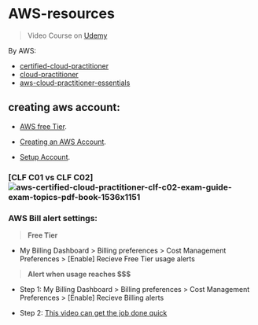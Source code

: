 # AWS-resources

> Video Course on [Udemy](https://www.udemy.com/course/aws-certified-cloud-practitioner-new/learn/lecture/20053442#overview)

By AWS:

- [certified-cloud-practitioner](https://aws.amazon.com/certification/certified-cloud-practitioner/)
- [cloud-practitioner](https://aws.amazon.com/training/learn-about/cloud-practitioner/)
- [aws-cloud-practitioner-essentials](https://explore.skillbuilder.aws/learn/course/external/view/elearning/134/aws-cloud-practitioner-essentials)

## creating aws account:

- [AWS free Tier](https://aws.amazon.com/free/?all-free-tier.sort-by=item.additionalFields.SortRank&all-free-tier.sort-order=asc&awsf.Free%20Tier%20Types=\\*all&awsf.Free%20Tier%20Categories=\\*all).

- [Creating an AWS Account](https://docs.aws.amazon.com/accounts/latest/reference/manage-acct-creating.html).

- [Setup Account](https://youtu.be/FRQ9fE4fd5g).

### [CLF C01 vs CLF C02] ![aws-certified-cloud-practitioner-clf-c02-exam-guide-exam-topics-pdf-book-1536x1151](https://github.com/c4rb0nx1/AWS-resources/assets/90444898/56e3bb51-dab4-4b29-b832-2547dd5e2424)

### AWS Bill alert settings:

> **Free Tier**
  - My Billing Dashboard > Billing preferences > Cost Management Preferences > [Enable] Recieve Free Tier usage alerts

> **Alert when usage reaches $$$**
  - Step 1: My Billing Dashboard > Billing preferences > Cost Management Preferences > [Enable] Recieve Billing alerts

  - Step 2: [This video can get the job done quick](https://youtu.be/FRQ9fE4fd5g?t=711)
